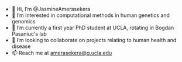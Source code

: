 - 👋 Hi, I’m @JasmineAmerasekera
- 👀 I’m interested in computational methods in human genetics and genomics
- 🌱 I’m currently a first year PhD student at UCLA, rotating in Bogdan Pasaniuc's lab
- 💞️ I’m looking to collaborate on projects relating to human health and disease
- 📫 Reach me at amerasekera@g.ucla.edu

<!---
JasmineAmerasekera/JasmineAmerasekera is a ✨ special ✨ repository because its `README.md` (this file) appears on your GitHub profile.
You can click the Preview link to take a look at your changes.
--->
